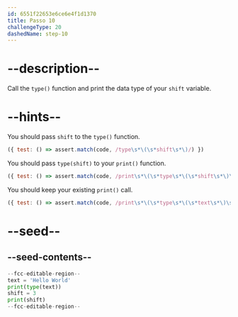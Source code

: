 ```yaml
---
id: 6551f22653e6ce6e4f1d1370
title: Passo 10
challengeType: 20
dashedName: step-10
---
```


# --description--

Call the `type()` function and print the data type of your `shift` variable.

# --hints--

You should pass `shift` to the `type()` function.

```js
({ test: () => assert.match(code, /type\s*\(\s*shift\s*\)/) })

```

You should pass `type(shift)` to your `print()` function.

```js
({ test: () => assert.match(code, /print\s*\(\s*type\s*\(\s*shift\s*\)\s*\)/) })

```

You should keep your existing `print()` call.

```js
({ test: () => assert.match(code, /print\s*\(\s*type\s*\(\s*text\s*\)\s*\)/) })

```

# --seed--

## --seed-contents--

```py
--fcc-editable-region--
text = 'Hello World'
print(type(text))
shift = 3
print(shift)
--fcc-editable-region--
```
